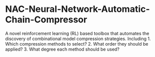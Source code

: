 # NAC-Neural-Network-Automatic-Chain-Compressor
A novel reinforcement learning (RL) based toolbox that automates the discovery of combinational model compression strategies. Including 1. Which compression methods to select? 2. What order they should be applied? 3. What degree each method should be used?
